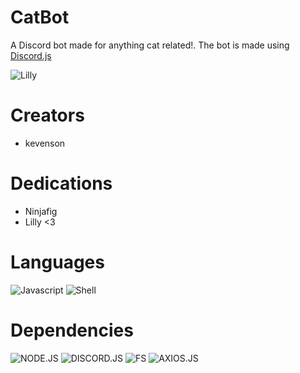 # CatBot
A Discord bot made for anything cat related!. The bot is made using [Discord.js](https://discord.js.org/#/)

![Lilly](https://cdn.discordapp.com/attachments/973719071352823838/973720104007237672/279936345_422397323222930_7232341584016774401_n.png)

# Creators
* kevenson

# Dedications
* Ninjafig
* Lilly <3

# Languages
![Javascript](https://img.shields.io/badge/Javascript-323330?style=for-the-badge&logo=javascript)
![Shell](https://img.shields.io/badge/shell-323330?style=for-the-badge&logo=Shell)

# Dependencies
![NODE.JS](https://img.shields.io/badge/NODE-JS-darkgreen?style=for-the-badge&logo=node.js)
![DISCORD.JS](https://img.shields.io/badge/discord-js-informational?style=for-the-badge&logo=discord)
![FS](https://img.shields.io/badge/FS-JS-yellow?style=for-the-badge&logo=javascript)
![AXIOS.JS](https://img.shields.io/badge/AXIOS-JS-yellow?style=for-the-badge&logo=javascript)